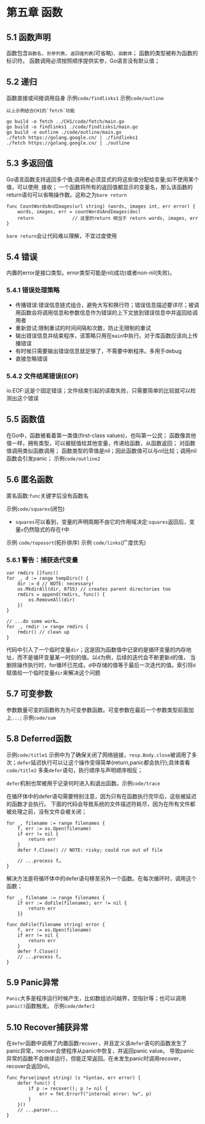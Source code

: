 # 第五章 函数

## 5.1 函数声明

函数包含`函数名`、`形参列表`、`返回值列表`(可省略)、`函数体`；
函数的类型被称为函数的标识符。
函数调用必须按照顺序提供实参，Go语言没有默认值；

## 5.2 递归

函数直接或间接调用自身
示例`code/findlisks1`
示例`code/outline`
```
以上示例结合CH1的`fetch`功能

go build -o fetch ../CH1/code/fetch/main.go 
go build -o findlinks1 ./code/findlisks1/main.go 
go build -o outline ./code/outline/main.go
./fetch https://golang.google.cn/ | ./findlinks1
./fetch https://golang.google.cn/ | ./outline
```

## 5.3 多返回值

Go语言函数支持返回多个值;调用者必须显式的将这些值分配给变量;如不使用某个值，可以使用`_`接收；
一个函数将所有的返回值都显示的变量名，那么该函数的return语句可以省略操作数。这称之为`bare return`
```
func CountWordsAndImages(url string) (words, images int, err error) {
    words, images, err = countWordsAndImages(doc)
    return              // 这里的return 相当于 return words, images, err
}

```
`bare return`会让代码难以理解，不宜过度使用

## 5.4 错误

内置的error是接口类型。error类型可能是nil(成功)或者non-nil(失败)。

### 5.4.1 错误处理策略

* 传播错误:错误信息链式组合，避免大写和换行符；错误信息描述要详尽；被调用函数会将调用信息和参数信息作为错误的上下文放到错误信息中并返回给调用者
* 重新尝试:限制重试的时间间隔和次数，防止无限制的重试
* 输出错误信息并结束程序，该策略只用在`main`中执行。对于库函数应该向上传播错误
* 有时候只需要输出错误信息就足够了，不需要中断程序。多用于debug
* 直接忽略错误

### 5.4.2 文件结尾错误(EOF)

io.EOF:这是个固定错误；文件结束引起的读取失败，只需要简单的比较就可以检测出这个错误

## 5.5 函数值

在Go中，函数被看着第一类值(first-class values)，也叫第一公民；
函数像其他值一样，拥有类型，可以被赋值给其他变量，传递给函数，从函数返回；
对函数值调用类似函数调用；
函数类型的零值是nil；因此函数值可以与nil比较；调用nil函数会引发panic；
示例`code/outline2`

## 5.6 匿名函数

匿名函数:`func`关键字后没有函数名

示例`code/squares`(闭包)
   * `squares`可以看到，变量的声明周期不由它的作用域决定:`squares`返回后，变量`x`仍然隐式的存在`f`中

示例 `code/toposort`(拓扑排序)
示例 `code/links`(广度优先)

### 5.6.1 警告：捕获迭代变量

```
var rmdirs []func()
for _, d := range tempDirs() {
    dir := d // NOTE: necessary!
    os.MkdirAll(dir, 0755) // creates parent directories too
    rmdirs = append(rmdirs, func() {
        os.RemoveAll(dir)
    })
}

// ...do some work…
for _, rmdir := range rmdirs {
    rmdir() // clean up
}
```
代码中引入了一个临时变量`dir`；这是因为函数值中记录的是循环变量的内存地址，而不是循环变量某一时刻的值。以`d`为例，后续的迭代会不断更新`d`的值，
当删除操作执行时，for循环已完成，`d`中存储的值等于最后一次迭代的值。索引将`d`赋值给一个临时变量`dir`来解决这个问题

## 5.7 可变参数
参数数量可变的函数称为为可变参数函数。可变参数在最后一个参数类型前面加上`...`;
示例`code/sum`

## 5.8 Deferred函数
示例`code/title1`
示例中为了确保关闭了网络链接，`resp.Body.close`被调用了多次；`defer`延迟执行可以让这个操作变得简单(return,panic都会执行);具体查看`code/title2`
多条`defer`语句，执行顺序与声明顺序相反；

`defer`机制也常被用于记录何时进入和退出函数。示例`code/trace`

在循环体中的defer语句需要特别注意，因为只有在函数执行完毕后，这些被延迟的函数才会执行。
下面的代码会导致系统的文件描述符耗尽，因为在所有文件都被处理之前，没有文件会被关闭；
```
for _, filename := range filenames {
    f, err := os.Open(filename)
    if err != nil {
        return err
    }
    defer f.Close() // NOTE: risky; could run out of file

    // ...process f…
}
```
解决方法是将循环体中的defer语句移至另外一个函数。在每次循环时，调用这个函数；
```
for _, filename := range filenames {
    if err := doFile(filename); err != nil {
        return err
    }}

func doFile(filename string) error {
    f, err := os.Open(filename)
    if err != nil {
        return err
    }
    defer f.Close()
    // ...process f…
}
```

## 5.9 Panic异常
`Panic`大多是程序运行时候产生，比如数组访问越界，空指针等；也可以调用`panic()`函数触发。
示例`code/defer2`

## 5.10 Recover捕获异常
在`defer`函数中调用了内置函数`recover`，并且定义该`defer`语句的函数发生了panic异常，recover会使程序从panic中恢复，并返回panic value。
导致panic异常的函数不会继续运行，但能正常返回。在未发生panic时调用recover，recover会返回nil。
```
func Parse(input string) (s *Syntax, err error) {
    defer func() {
        if p := recover(); p != nil {
            err = fmt.Errorf("internal error: %v", p)
        }
    }()
    // ...parser...
}
```